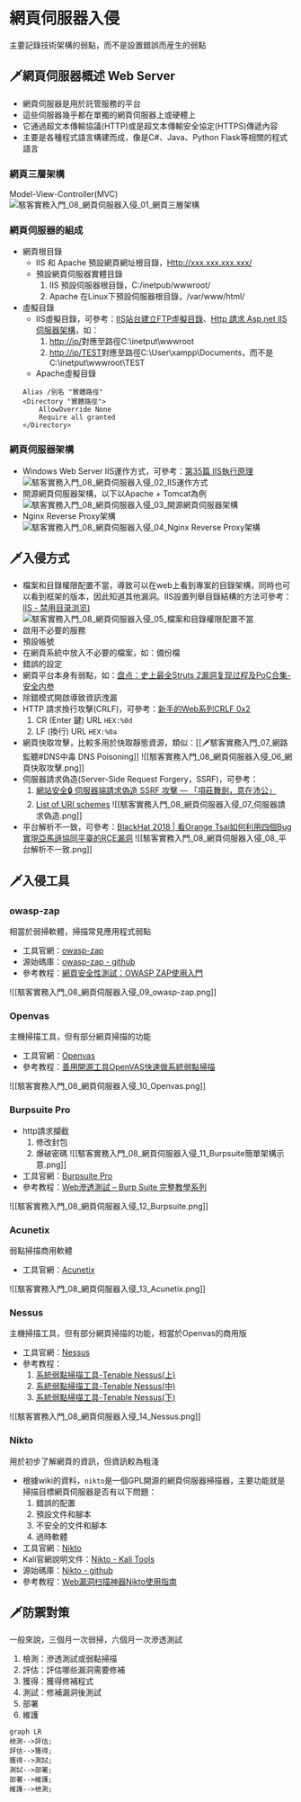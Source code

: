 # 網頁伺服器入侵
主要記錄技術架構的弱點，而不是設置錯誤而産生的弱點

## 🗡網頁伺服器概述 Web Server
- 網頁伺服器是用於託管服務的平台
- 這些伺服器幾乎都在單獨的網頁伺服器上或硬體上
- 它通過超文本傳輸協議(HTTP)或是超文本傳輸安全協定(HTTPS)傳遞內容
- 主要是各種程式語言構建而成，像是C#、Java、Python Flask等相關的程式語言

### 網頁三層架構
Model-View-Controller(MVC)
![駭客實務入門_08_網頁伺服器入侵_01_網頁三層架構](https://github.com/MickeyHuang233/CodingStudyNote/blob/main/05_%E8%B3%87%E5%AE%89%E6%8A%80%E8%A1%93/%F0%9F%97%A1%E9%A7%AD%E5%AE%A2%E5%AF%A6%E5%8B%99%E5%85%A5%E9%96%80/images/%E9%A7%AD%E5%AE%A2%E5%AF%A6%E5%8B%99%E5%85%A5%E9%96%80_08_%E7%B6%B2%E9%A0%81%E4%BC%BA%E6%9C%8D%E5%99%A8%E5%85%A5%E4%BE%B5_01_%E7%B6%B2%E9%A0%81%E4%B8%89%E5%B1%A4%E6%9E%B6%E6%A7%8B.png?raw=true)

### 網頁伺服器的組成
- 網頁根目錄
	- IIS 和 Apache 預設網頁網址根目錄，[Http://xxx.xxx.xxx.xxx/]()
	- 預設網頁伺服器實體目錄
		1. IIS 預設伺服器根目錄，C:/inetpub/wwwroot/
		2. Apache 在Linux下預設伺服器根目錄，/var/www/html/
- 虛擬目錄
	- IIS虛擬目錄，可參考：[IIS站台建立FTP虛擬目錄](https://dotblogs.com.tw/chichiBlog/2017/11/30/094751)、[Http 請求 Asp.net IIS伺服器架構](https://ithelp.ithome.com.tw/articles/10214877)，如：
		1. [http://ip/]()對應至路徑C:\\inetput\\wwwroot
		2. [http://ip/TEST]()對應至路徑C:\\User\\xampp\\Documents，而不是C:\\inetput\\wwwroot\\TEST
	- Apache虛擬目錄
	```
	Alias /別名 "實體路徑"
	<Directory "實體路徑">
		AllowOverride None
		Require all granted
	</Directory>
	```

### 網頁伺服器架構
- Windows Web Server IIS運作方式，可參考：[第35篇 IIS執行原理](https://www.itread01.com/articles/1488710320.html)
	![駭客實務入門_08_網頁伺服器入侵_02_IIS運作方式](https://github.com/MickeyHuang233/CodingStudyNote/blob/main/05_%E8%B3%87%E5%AE%89%E6%8A%80%E8%A1%93/%F0%9F%97%A1%E9%A7%AD%E5%AE%A2%E5%AF%A6%E5%8B%99%E5%85%A5%E9%96%80/images/%E9%A7%AD%E5%AE%A2%E5%AF%A6%E5%8B%99%E5%85%A5%E9%96%80_08_%E7%B6%B2%E9%A0%81%E4%BC%BA%E6%9C%8D%E5%99%A8%E5%85%A5%E4%BE%B5_02_IIS%E9%81%8B%E4%BD%9C%E6%96%B9%E5%BC%8F.png?raw=true)
- 開源網頁伺服器架構，以下以Apache + Tomcat為例
	![駭客實務入門_08_網頁伺服器入侵_03_開源網頁伺服器架構](https://github.com/MickeyHuang233/CodingStudyNote/blob/main/05_%E8%B3%87%E5%AE%89%E6%8A%80%E8%A1%93/%F0%9F%97%A1%E9%A7%AD%E5%AE%A2%E5%AF%A6%E5%8B%99%E5%85%A5%E9%96%80/images/%E9%A7%AD%E5%AE%A2%E5%AF%A6%E5%8B%99%E5%85%A5%E9%96%80_08_%E7%B6%B2%E9%A0%81%E4%BC%BA%E6%9C%8D%E5%99%A8%E5%85%A5%E4%BE%B5_03_%E9%96%8B%E6%BA%90%E7%B6%B2%E9%A0%81%E4%BC%BA%E6%9C%8D%E5%99%A8%E6%9E%B6%E6%A7%8B.png?raw=true)
- Nginx Reverse Proxy架構
	![駭客實務入門_08_網頁伺服器入侵_04_Nginx Reverse Proxy架構](https://github.com/MickeyHuang233/CodingStudyNote/blob/main/05_%E8%B3%87%E5%AE%89%E6%8A%80%E8%A1%93/%F0%9F%97%A1%E9%A7%AD%E5%AE%A2%E5%AF%A6%E5%8B%99%E5%85%A5%E9%96%80/images/%E9%A7%AD%E5%AE%A2%E5%AF%A6%E5%8B%99%E5%85%A5%E9%96%80_08_%E7%B6%B2%E9%A0%81%E4%BC%BA%E6%9C%8D%E5%99%A8%E5%85%A5%E4%BE%B5_04_Nginx%20Reverse%20Proxy%E6%9E%B6%E6%A7%8B.png?raw=true)

## 🗡入侵方式
- 檔案和目錄權限配置不當，導致可以在web上看到專案的目錄架構，同時也可以看到框架的版本，因此知道其他漏洞。IIS設置列舉目錄結構的方法可參考：[IIS - 禁用目录浏览)](https://techexpert.tips/zh-hans/iis-zh-hans/iis-%E7%A6%81%E7%94%A8%E7%9B%AE%E5%BD%95%E6%B5%8F%E8%A7%88/)
	![駭客實務入門_08_網頁伺服器入侵_05_檔案和目錄權限配置不當]()
- 啟用不必要的服務
- 預設帳號
- 在網頁系統中放入不必要的檔案，如：備份檔
- 錯誤的設定
- 網頁平台本身有弱點，如：[盘点：史上最全Struts 2漏洞复现过程及PoC合集-安全内参](https://www.secrss.com/articles/24780)
- 除錯模式開啟導致資訊洩漏
- HTTP 請求換行攻擊(CRLF)，可參考：[新手的Web系列CRLF 0x2](https://ithelp.ithome.com.tw/articles/10252589?sc=rss.iron)
	1. CR (Enter 鍵) URL `HEX:%0d`
	2. LF (換行) URL `HEX:%0a`
- 網頁快取攻擊，比較多用於快取靜態資源，類似：[[🗡駭客實務入門_07_網路監聽#DNS中毒 DNS Poisoning]]
	![[駭客實務入門_08_網頁伺服器入侵_06_網頁快取攻擊.png]]
- 伺服器請求偽造(Server-Side Request Forgery，SSRF)，可參考：
	1. [網站安全🔒 伺服器端請求偽造 SSRF 攻擊 — 「項莊舞劍，意在沛公」](https://medium.com/%E7%A8%8B%E5%BC%8F%E7%8C%BF%E5%90%83%E9%A6%99%E8%95%89/%E7%B6%B2%E7%AB%99%E5%AE%89%E5%85%A8-%E4%BC%BA%E6%9C%8D%E5%99%A8%E8%AB%8B%E6%B1%82%E5%81%BD%E9%80%A0-ssrf-%E6%94%BB%E6%93%8A-%E9%A0%85%E8%8E%8A%E8%88%9E%E5%8A%8D-%E6%84%8F%E5%9C%A8%E6%B2%9B%E5%85%AC-7a5524926362)
	2. [List of URI schemes](https://en.wikipedia.org/wiki/List_of_URI_schemes)
	![[駭客實務入門_08_網頁伺服器入侵_07_伺服器請求偽造.png]]
- 平台解析不一致，可參考：[BlackHat 2018 | 看Orange Tsai如何利用四個Bug實現亞馬遜協同平臺的RCE漏洞](https://www.xuehua.us/a/5eb5291a86ec4d63e68eeaae?lang=zh-hk)
	![[駭客實務入門_08_網頁伺服器入侵_08_平台解析不一致.png]]

## 🗡入侵工具
### owasp-zap
相當於弱掃軟體，掃描常見應用程式弱點

- 工具官網：[owasp-zap](https://www.zaproxy.org/)
- 源始碼庫：[owasp-zap - github](https://github.com/zaproxy/zaproxy)
- 參考教程：[網頁安全性測試：OWASP ZAP使用入門](https://www.tpisoftware.com/tpu/articleDetails/2161)

![[駭客實務入門_08_網頁伺服器入侵_09_owasp-zap.png]]

### Openvas
主機掃描工具，但有部分網頁掃描的功能

- 工具官網：[Openvas](https://www.openvas.org/)
- 參考教程：[善用開源工具OpenVAS快速做系統弱點掃描](https://www.uuu.com.tw/Public/content/article/20/20200203.htm)

![[駭客實務入門_08_網頁伺服器入侵_10_Openvas.png]]

### Burpsuite Pro
- http請求攔截
	1. 修改封包
	2. 爆破密碼
	![[駭客實務入門_08_網頁伺服器入侵_11_Burpsuite簡單架構示意.png]]
- 工具官網：[Burpsuite Pro](https://portswigger.net/burp/pro)
- 參考教程：[Web滲透測試 – Burp Suite 完整教學系列](https://hackercat.org/burp-suite-tutorial/web-pentesting-burp-suite-total-tutorial)

![[駭客實務入門_08_網頁伺服器入侵_12_Burpsuite.png]]

### Acunetix
弱點掃描商用軟體

- 工具官網：[Acunetix](https://www.acunetix.com/)

![[駭客實務入門_08_網頁伺服器入侵_13_Acunetix.png]]

### Nessus
主機掃描工具，但有部分網頁掃描的功能，相當於Openvas的商用版

- 工具官網：[Nessus](https://zh-tw.tenable.com/products/nessus)
- 參考教程：
	1. [系統弱點掃描工具-Tenable Nessus(上)](https://ithelp.ithome.com.tw/articles/10268209)
	2. [系統弱點掃描工具-Tenable Nessus(中)](https://ithelp.ithome.com.tw/articles/10268957)
	3. [系統弱點掃描工具-Tenable Nessus(下)](https://ithelp.ithome.com.tw/articles/10269733)

![[駭客實務入門_08_網頁伺服器入侵_14_Nessus.png]]

### Nikto
用於初步了解網頁的資訊，但資訊較為粗淺

- 根據wiki的資料，`nikto`是一個GPL開源的網頁伺服器掃描器，主要功能就是掃描目標網頁伺服器是否有以下問題：
	1. 錯誤的配置
	2. 預設文件和腳本
	3. 不安全的文件和腳本
	4. 過時軟體
- 工具官網：[Nikto](https://cirt.net/Nikto2)
- Kali官網說明文件：[Nikto - Kali Tools](https://www.kali.org/tools/nikto/)
- 源始碼庫：[Nikto - github](https://github.com/sullo/nikto)
- 參考教程：[Web漏洞扫描神器Nikto使用指南](https://zhuanlan.zhihu.com/p/124246499)

## 🗡防禦對策
一般來說，三個月一次弱掃，六個月一次滲透測試

1. 檢測：滲透測試或弱點掃描
2. 評估：評估哪些漏洞需要修補
3. 獲得：獲得修補程式
4. 測試：修補漏洞後測試
5. 部署
6. 維護

```mermaid
graph LR 
檢測-->評估;
評估-->獲得;
獲得-->測試;
測試-->部署;
部署-->維護;
維護-->檢測;
```
